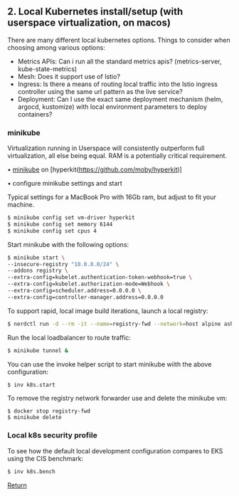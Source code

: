 ## 2. Local Kubernetes install/setup (with userspace virtualization, on macos) 

There are many different local kubernetes options. Things to consider when choosing among various options:  
- Metrics APIs: Can i run all the standard metrics apis? (metrics-server, kube-state-metrics)
- Mesh: Does it support use of Istio?
- Ingress: Is there a means of routing local traffic into the Istio ingress controller using the same url pattern as the live service?
- Deployment: Can I use the exact same deployment mechanism (helm, argocd, kustomize) with local environment parameters to deploy containers?

### minikube

Virtualization running in Userspace will consistently outperform full virtualization, all else being equal. RAM is a potentially critical requirement.  

• [minikube](https://minikube.sigs.k8s.io) on [hyperkit(https://github.com/moby/hyperkit)]  

• configure minikube settings and start  

Typical settings for a MacBook Pro with 16Gb ram, but adjust to fit your machine.  

```bash
$ minikube config set vm-driver hyperkit
$ minikube config set memory 6144
$ minikube config set cpus 4
```

Start minikube with the following options:  
```bash
$ minikube start \
--insecure-registry "10.0.0.0/24" \  
--addons registry \  
--extra-config=kubelet.authentication-token-webhook=true \  
--extra-config=kubelet.authorization-mode=Webhook \  
--extra-config=scheduler.address=0.0.0.0 \  
--extra-config=controller-manager.address=0.0.0.0  
```

To support rapid, local image build iterations, launch a local registry:  
```bash
$ nerdctl run -d --rm -it --name=registry-fwd --network=host alpine ash -c \"apk add socat && socat TCP-LISTEN:5000,reuseaddr,fork TCP:$(minikube ip):5000\"
```

Run the local loadbalancer to route traffic:  
```bash
$ minikube tunnel &
```

You can use the invoke helper script to start minikube wiith the above configuration:  
```bash
$ inv k8s.start
```

To remove the registry network forwarder use and delete the minikube vm:
```
$ docker stop registry-fwd
$ minikube delete
```

### Local k8s security profile

To see how the default local development configuration compares to EKS using the CIS benchmark:  
```bash
$ inv k8s.bench
```

[Return](../README.md)

